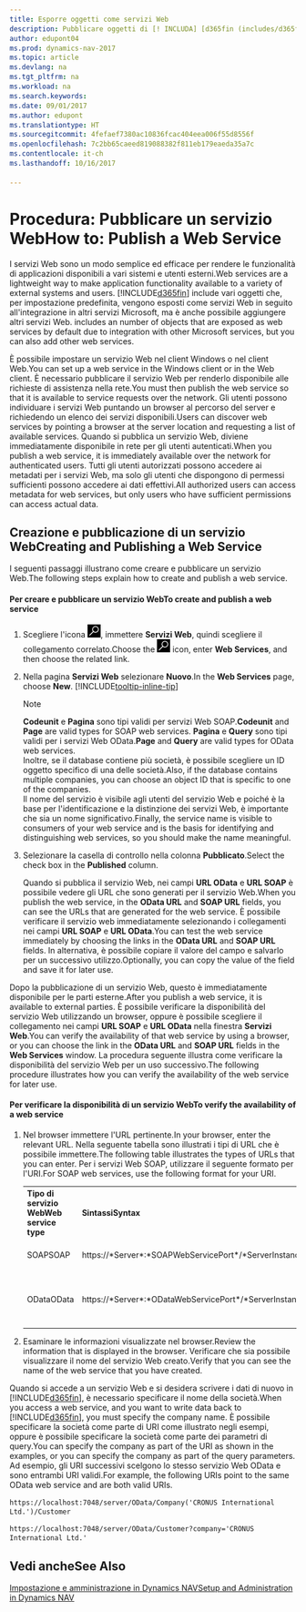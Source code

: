 ```yaml
---
title: Esporre oggetti come servizi Web
description: Pubblicare oggetti di [! INCLUDA] [d365fin (includes/d365fin_md.md)] come servizi Web per renderli immediatamente disponibili nella rete.
author: edupont04
ms.prod: dynamics-nav-2017
ms.topic: article
ms.devlang: na
ms.tgt_pltfrm: na
ms.workload: na
ms.search.keywords: 
ms.date: 09/01/2017
ms.author: edupont
ms.translationtype: HT
ms.sourcegitcommit: 4fefaef7380ac10836fcac404eea006f55d8556f
ms.openlocfilehash: 7c2bb65caeed819088382f811eb179eaeda35a7c
ms.contentlocale: it-ch
ms.lasthandoff: 10/16/2017

---
```

# <a name="how-to-publish-a-web-service"></a><span data-ttu-id="2fda7-103">Procedura: Pubblicare un servizio Web</span><span class="sxs-lookup"><span data-stu-id="2fda7-103">How to: Publish a Web Service</span></span>
<span data-ttu-id="2fda7-104">I servizi Web sono un modo semplice ed efficace per rendere le funzionalità di applicazioni disponibili a vari sistemi e utenti esterni.</span><span class="sxs-lookup"><span data-stu-id="2fda7-104">Web services are a lightweight way to make application functionality available to a variety of external systems and users.</span></span> [!INCLUDE[d365fin](includes/d365fin_md.md)]<span data-ttu-id="2fda7-105"> include vari oggetti che, per impostazione predefinita, vengono esposti come servizi Web in seguito all'integrazione in altri servizi Microsoft, ma è anche possibile aggiungere altri servizi Web.</span><span class="sxs-lookup"><span data-stu-id="2fda7-105"> includes an number of objects that are exposed as web services by default due to integration with other Microsoft services, but you can also add other web services.</span></span>  

<span data-ttu-id="2fda7-106">È possibile impostare un servizio Web nel client Windows o nel client Web.</span><span class="sxs-lookup"><span data-stu-id="2fda7-106">You can set up a web service in the Windows client or in the Web client.</span></span> <span data-ttu-id="2fda7-107">È necessario pubblicare il servizio Web per renderlo disponibile alle richieste di assistenza nella rete.</span><span class="sxs-lookup"><span data-stu-id="2fda7-107">You must then publish the web service so that it is available to service requests over the network.</span></span> <span data-ttu-id="2fda7-108">Gli utenti possono individuare i servizi Web puntando un browser al percorso del server e richiedendo un elenco dei servizi disponibili.</span><span class="sxs-lookup"><span data-stu-id="2fda7-108">Users can discover web services by pointing a browser at the server location and requesting a list of available services.</span></span> <span data-ttu-id="2fda7-109">Quando si pubblica un servizio Web, diviene immediatamente disponibile in rete per gli utenti autenticati.</span><span class="sxs-lookup"><span data-stu-id="2fda7-109">When you publish a web service, it is immediately available over the network for authenticated users.</span></span> <span data-ttu-id="2fda7-110">Tutti gli utenti autorizzati possono accedere ai metadati per i servizi Web, ma solo gli utenti che dispongono di permessi sufficienti possono accedere ai dati effettivi.</span><span class="sxs-lookup"><span data-stu-id="2fda7-110">All authorized users can access metadata for web services, but only users who have sufficient permissions can access actual data.</span></span>

## <a name="creating-and-publishing-a-web-service"></a><span data-ttu-id="2fda7-111">Creazione e pubblicazione di un servizio Web</span><span class="sxs-lookup"><span data-stu-id="2fda7-111">Creating and Publishing a Web Service</span></span>  
 <span data-ttu-id="2fda7-112">I seguenti passaggi illustrano come creare e pubblicare un servizio Web.</span><span class="sxs-lookup"><span data-stu-id="2fda7-112">The following steps explain how to create and publish a web service.</span></span>  

#### <a name="to-create-and-publish-a-web-service"></a><span data-ttu-id="2fda7-113">Per creare e pubblicare un servizio Web</span><span class="sxs-lookup"><span data-stu-id="2fda7-113">To create and publish a web service</span></span>  

1.  <span data-ttu-id="2fda7-114">Scegliere l'icona ![Cerca pagina o report](media/ui-search/search_small.png "icona Cerca pagina o report"), immettere **Servizi Web**, quindi scegliere il collegamento correlato.</span><span class="sxs-lookup"><span data-stu-id="2fda7-114">Choose the ![Search for Page or Report](media/ui-search/search_small.png "Search for Page or Report icon") icon, enter **Web Services**, and then choose the related link.</span></span>  

2.  <span data-ttu-id="2fda7-115">Nella pagina **Servizi Web** selezionare **Nuovo**.</span><span class="sxs-lookup"><span data-stu-id="2fda7-115">In the **Web Services** page, choose **New**.</span></span> [!INCLUDE[tooltip-inline-tip](includes/tooltip-inline-tip_md.md)]  

    > [!NOTE]  
    >  <span data-ttu-id="2fda7-116">**Codeunit** e **Pagina** sono tipi validi per servizi Web SOAP.</span><span class="sxs-lookup"><span data-stu-id="2fda7-116">**Codeunit** and **Page** are valid types for SOAP web services.</span></span> <span data-ttu-id="2fda7-117">**Pagina** e **Query** sono tipi validi per i servizi Web OData.</span><span class="sxs-lookup"><span data-stu-id="2fda7-117">**Page** and **Query** are valid types for OData web services.</span></span>  
    <span data-ttu-id="2fda7-118">Inoltre, se il database contiene più società, è possibile scegliere un ID oggetto specifico di una delle società.</span><span class="sxs-lookup"><span data-stu-id="2fda7-118">Also, if the database contains multiple companies, you can choose an object ID that is specific to one of the companies.</span></span>  
    <span data-ttu-id="2fda7-119">Il nome del servizio è visibile agli utenti del servizio Web e poiché è la base per l'identificazione e la distinzione dei servizi Web, è importante che sia un nome significativo.</span><span class="sxs-lookup"><span data-stu-id="2fda7-119">Finally, the service name is visible to consumers of your web service and is the basis for identifying and distinguishing web services, so you should make the name meaningful.</span></span>

3.  <span data-ttu-id="2fda7-120">Selezionare la casella di controllo nella colonna **Pubblicato**.</span><span class="sxs-lookup"><span data-stu-id="2fda7-120">Select the check box in the **Published** column.</span></span>  

     <span data-ttu-id="2fda7-121">Quando si pubblica il servizio Web, nei campi **URL OData** e **URL SOAP** è possibile vedere gli URL che sono generati per il servizio Web.</span><span class="sxs-lookup"><span data-stu-id="2fda7-121">When you publish the web service, in the **OData URL** and **SOAP URL** fields, you can see the URLs that are generated for the web service.</span></span> <span data-ttu-id="2fda7-122">È possibile verificare il servizio web immediatamente selezionando i collegamenti nei campi **URL SOAP** e **URL OData**.</span><span class="sxs-lookup"><span data-stu-id="2fda7-122">You can test the web service immediately by choosing the links in the **OData URL** and **SOAP URL** fields.</span></span> <span data-ttu-id="2fda7-123">In alternativa, è possibile copiare il valore del campo e salvarlo per un successivo utilizzo.</span><span class="sxs-lookup"><span data-stu-id="2fda7-123">Optionally, you can copy the value of the field and save it for later use.</span></span>  

<span data-ttu-id="2fda7-124">Dopo la pubblicazione di un servizio Web, questo è immediatamente disponibile per le parti esterne.</span><span class="sxs-lookup"><span data-stu-id="2fda7-124">After you publish a web service, it is available to external parties.</span></span> <span data-ttu-id="2fda7-125">È possibile verificare la disponibilità del servizio Web utilizzando un browser, oppure è possibile scegliere il collegamento nei campi **URL SOAP** e **URL OData** nella finestra **Servizi Web**.</span><span class="sxs-lookup"><span data-stu-id="2fda7-125">You can verify the availability of that web service by using a browser, or you can choose the link in the **OData URL** and **SOAP URL** fields in the **Web Services** window.</span></span> <span data-ttu-id="2fda7-126">La procedura seguente illustra come verificare la disponibilità del servizio Web per un uso successivo.</span><span class="sxs-lookup"><span data-stu-id="2fda7-126">The following procedure illustrates how you can verify the availability of the web service for later use.</span></span>  

#### <a name="to-verify-the-availability-of-a-web-service"></a><span data-ttu-id="2fda7-127">Per verificare la disponibilità di un servizio Web</span><span class="sxs-lookup"><span data-stu-id="2fda7-127">To verify the availability of a web service</span></span>  

1.  <span data-ttu-id="2fda7-128">Nel browser immettere l'URL pertinente.</span><span class="sxs-lookup"><span data-stu-id="2fda7-128">In your browser, enter the relevant URL.</span></span> <span data-ttu-id="2fda7-129">Nella seguente tabella sono illustrati i tipi di URL che è possibile immettere.</span><span class="sxs-lookup"><span data-stu-id="2fda7-129">The following table illustrates the types of URLs that you can enter.</span></span> <span data-ttu-id="2fda7-130">Per i servizi Web SOAP, utilizzare il seguente formato per l'URI.</span><span class="sxs-lookup"><span data-stu-id="2fda7-130">For SOAP web services, use the following format for your URI.</span></span>  

    <table>
    <tr>
    <th><span data-ttu-id="2fda7-131">Tipo di servizio Web</span><span class="sxs-lookup"><span data-stu-id="2fda7-131">Web service type</span></span></th>
    <th><span data-ttu-id="2fda7-132">Sintassi</span><span class="sxs-lookup"><span data-stu-id="2fda7-132">Syntax</span></span></th>
    <th><span data-ttu-id="2fda7-133">Esempio</span><span class="sxs-lookup"><span data-stu-id="2fda7-133">Example</span></span></th>
    </tr>
    <tr>
    <td><span data-ttu-id="2fda7-134">SOAP</span><span class="sxs-lookup"><span data-stu-id="2fda7-134">SOAP</span></span></td>
    <td><span data-ttu-id="2fda7-135">https://*Server*:*SOAPWebServicePort*/*ServerInstance*/WS/*CompanyName*/salesDocuments/</span><span class="sxs-lookup"><span data-stu-id="2fda7-135">https://*Server*:*SOAPWebServicePort*/*ServerInstance*/WS/*CompanyName*/salesDocuments/</span></span></td>
    <td><span data-ttu-id="2fda7-136">https://mycompany.financials.dynamics.com:7047/MS/WS/MyCompany/Page/salesDocuments?tenant=mycompany.financials.dynamics.com</span><span class="sxs-lookup"><span data-stu-id="2fda7-136">https://mycompany.financials.dynamics.com:7047/MS/WS/MyCompany/Page/salesDocuments?tenant=mycompany.financials.dynamics.com</span></span></td>
    </tr>
    <tr>
    <td><span data-ttu-id="2fda7-137">OData</span><span class="sxs-lookup"><span data-stu-id="2fda7-137">OData</span></span></td>
    <td><span data-ttu-id="2fda7-138">https://*Server*:*ODataWebServicePort*/*ServerInstance*/OData/Company('*CompanyName*')</span><span class="sxs-lookup"><span data-stu-id="2fda7-138">https://*Server*:*ODataWebServicePort*/*ServerInstance*/OData/Company('*CompanyName*')</span></span></td>
    <td><span data-ttu-id="2fda7-139">https://MyCompany.financials.dynamics.com:7048/MS/OData/Company('MyCompany')/salesDocuments?tenant=MyCompany.financials.dynamics.com</span><span class="sxs-lookup"><span data-stu-id="2fda7-139">https://MyCompany.financials.dynamics.com:7048/MS/OData/Company('MyCompany')/salesDocuments?tenant=MyCompany.financials.dynamics.com</span></span>

         The company name is case-sensitive.</td>
    </tr>
    </table>

2.  <span data-ttu-id="2fda7-140">Esaminare le informazioni visualizzate nel browser.</span><span class="sxs-lookup"><span data-stu-id="2fda7-140">Review the information that is displayed in the browser.</span></span> <span data-ttu-id="2fda7-141">Verificare che sia possibile visualizzare il nome del servizio Web creato.</span><span class="sxs-lookup"><span data-stu-id="2fda7-141">Verify that you can see the name of the web service that you have created.</span></span>  

 <span data-ttu-id="2fda7-142">Quando si accede a un servizio Web e si desidera scrivere i dati di nuovo in [!INCLUDE[d365fin](includes/d365fin_md.md)], è necessario specificare il nome della società.</span><span class="sxs-lookup"><span data-stu-id="2fda7-142">When you access a web service, and you want to write data back to [!INCLUDE[d365fin](includes/d365fin_md.md)], you must specify the company name.</span></span> <span data-ttu-id="2fda7-143">È possibile specificare la società come parte di URI come illustrato negli esempi, oppure è possibile specificare la società come parte dei parametri di query.</span><span class="sxs-lookup"><span data-stu-id="2fda7-143">You can specify the company as part of the URI as shown in the examples, or you can specify the company as part of the query parameters.</span></span> <span data-ttu-id="2fda7-144">Ad esempio, gli URI successivi scelgono lo stesso servizio Web OData e sono entrambi URI validi.</span><span class="sxs-lookup"><span data-stu-id="2fda7-144">For example, the following URIs point to the same OData web service and are both valid URIs.</span></span>  

```  
https://localhost:7048/server/OData/Company('CRONUS International Ltd.')/Customer  
```  

```  
https://localhost:7048/server/OData/Customer?company='CRONUS International Ltd.'  
```  

## <a name="see-also"></a><span data-ttu-id="2fda7-145">Vedi anche</span><span class="sxs-lookup"><span data-stu-id="2fda7-145">See Also</span></span>  
[<span data-ttu-id="2fda7-146">Impostazione e amministrazione in Dynamics NAV</span><span class="sxs-lookup"><span data-stu-id="2fda7-146">Setup and Administration in Dynamics NAV</span></span>](admin-setup-and-administration.md)  


